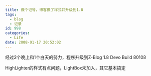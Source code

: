 ```yaml
---
title: 做个记号，博客换了样式并升级到1.8
tags:
  - blog
  - 记录
id: 998
categories:
  - Life
date: 2008-01-17 20:52:02
---
```


经过2个晚上和1个白天的努力，程序升级到Z-Blog 1.8 Devo Build 80108

HighLighter的样式有点问题，LightBox未加入，其它基本搞定